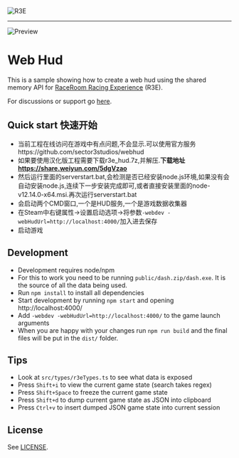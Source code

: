 ![R3E](https://cloud.githubusercontent.com/assets/12783101/8024034/cd3c7c84-0d24-11e5-9e5f-3bf6fbab713f.png)

---

![Preview](https://raw.githubusercontent.com/sector3studios/webhud/master/src/img/preview.jpg)

# Web Hud

This is a sample showing how to create a web hud using the shared memory API for
[RaceRoom Racing Experience][r3e] (R3E).

For discussions or support go [here](https://forum.sector3studios.com/index.php?threads/in-gameplay-web-overlays.12947/).

## Quick start 快速开始

-   当前工程在线访问在游戏中有点问题,不会显示.可以使用官方服务https://github.com/sector3studios/webhud
-   如果要使用汉化版工程需要下载r3e_hud.7z,并解压.**下载地址 https://share.weiyun.com/5dgVzao**
-   然后运行里面的serverstart.bat,会检测是否已经安装node.js环境,如果没有会自动安装node.js,连续下一步安装完成即可,或者直接安装里面的node-v12.14.0-x64.msi.再次运行serverstart.bat
-   会启动两个CMD窗口,一个是HUD服务,一个是游戏数据收集器
-   在Steam中右键属性->设置启动选项->将参数`-webdev -webHudUrl=http://localhost:4000/`加入进去保存
-   启动游戏

## Development

-   Development requires node/npm
-   For this to work you need to be running `public/dash.zip/dash.exe`. It is the source of all the data being used.
-   Run `npm install` to install all dependencies
-   Start development by running `npm start` and opening http://localhost:4000/
-   Add `-webdev -webHudUrl=http://localhost:4000/` to the game launch arguments
-   When you are happy with your changes run `npm run build` and the final files will be put in the `dist/` folder.

## Tips

-   Look at `src/types/r3eTypes.ts` to see what data is exposed
-   Press `Shift+i` to view the current game state (search takes regex)
-   Press `Shift+Space` to freeze the current game state
-   Press `Shift+d` to dump current game state as JSON into clipboard
-   Press `Ctrl+v` to insert dumped JSON game state into current session

## License

See [LICENSE](LICENSE).

[r3e]: http://game.raceroom.com/
